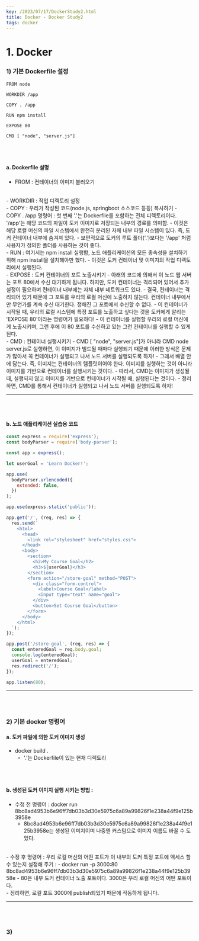 ```yaml
---
key: /2023/07/17/DockerStudy2.html
title: Docker - Docker Study2
tags: docker
---
```


# 1. Docker 

### 1) 기본 Dockerfile 설정

```docker
FROM node

WORKDIR /app

COPY . /app

RUN npm install

EXPOSE 80

CMD [ "node", "server.js"]

```

<br><br>

#### a. Dockerfile 설명

- FROM : 컨테이너의 이미지 불러오기

<br>
- WORKDIR : 작업 디렉토리 설정 

<br>
- COPY : 우리가 작성된 코드(node.js, springboot 소스코드 등등) 복사하기 
	- COPY . /app 명령어 : 첫 번째 '.'는 Dockerfile를 포함하는 전체 디렉토리이다. '/app'는 해당 코드의 파일이 도커 이미지로 저장되는 내부의 경로를 의미함. 
	- 이것은 해당 로컬 머신의 파일 시스템에서 완전히 분리된 자체 내부 파일 시스템이 있다. 즉, 도커 컨테이너 내부에 숨겨져 있다.
	- 보편적으로 도커의 루트 폴더('.')보다는 '/app' 처럼 사용자가 정의한 폴더를 사용하는 것이 좋다.

<br>
- RUN : 여기서는  npm install 실행함, 노드 애플리케이션의 모든 종속성을 설치하기 위해 npm install을 설치해야만 했다.
	- 이것은 도커 컨테이너 및 이미지의 작업 디렉토리에서 실행된다.  

<br>
- EXPOSE : 도커 컨테이너의 포트 노출시키기 
	- 아래의 코드에 의해서 이 노드 웹 서버는 포트 80에서 수신 대기하게 됩니다. 하지만, 도커 컨테이너는 격리되어 있어서 추가 설정이 필요하며 컨테이너 내부에는 자체 내부 네트워크도 있다. 
	- 결국, 컨테이너는 격리되어 있기 때문에 그 포트를 우리의 로컬 머신에 노출하지 않는다. 컨테이너 내부에서만 무언가를 계속 수신 대기한다. 정해진 그 포트에서 수신할 수 없다.
	- 이 컨테이너가 시작될 때, 우리의 로컬 시스템에 특정 포트를 노출하고 싶다는 것을 도커에게 알리는 'EXPOSE 80'이라는 명령어가 필요하다!
	- 이 컨테이너를 실행할 우리의 로컬 머신에게 노출시키며, 그런 후에 이 80 포트를 수신하고 있는 그런 컨테이너를 실행할 수 있게 된다.

<br>
- CMD : 컨테이너 실행시키기
	- CMD [ "node", "server.js"]가 아니라 CMD node server.js로 실행하면, 이 이미지가 빌드될 때마다 실행되기 때문에 이러한 방식은 문제가 많아서 꼭 컨테이너가 실행되고 나서 노드 서버를 실행되도록 하자!
	- 그래서 배열 안에 담는다. 즉, 이미지는 컨테이너의 템플릿이어야 한다. 이미지를 실행하는 것이 아니라 이미지를 기반으로 컨테이너를 실행시키는 것이다. 
	- 따라서, CMD는 이미지가 생성될 때, 실행되지 않고 이미지를 기반으로 컨테이너가 시작될 때, 실행된다는 것이다. 
	- 정리하면, CMD를 통해서 컨테이너가 실행되고 나서 노드 서버를 실행되도록 하자!
	
---

	
<br><br>

#### b. 노드 애플리케이션 실습용 코드 

```javascript
const express = require('express');
const bodyParser = require('body-parser');

const app = express();

let userGoal = 'Learn Docker!';

app.use(
  bodyParser.urlencoded({
    extended: false,
  })
);

app.use(express.static('public'));

app.get('/', (req, res) => {
  res.send(`
    <html>
      <head>
        <link rel="stylesheet" href="styles.css">
      </head>
      <body>
        <section>
          <h2>My Course Goal</h2>
          <h3>${userGoal}</h3>
        </section>
        <form action="/store-goal" method="POST">
          <div class="form-control">
            <label>Course Goal</label>
            <input type="text" name="goal">
          </div>
          <button>Set Course Goal</button>
        </form>
      </body>
    </html>
  `);
});

app.post('/store-goal', (req, res) => {
  const enteredGoal = req.body.goal;
  console.log(enteredGoal);
  userGoal = enteredGoal;
  res.redirect('/');
});

app.listen(80);

```	
	

---

<br><br>

### 2) 기본 docker 명령어 

#### a. 도커 파일에 의한 도커 이미지 생성

- docker build . 
	- '.'는 Dockerfile이 있는 현재 디렉토리 

<br><br>

#### b. 생성된 도커 이미지 실행 시키는 방법 :
 
- 수정 전 명령어 : docker run 8bc8ad4953b6e96ff7db03b3d30e5975c6a89a99826f1e238a44f9e125b3958e
	- 8bc8ad4953b6e96ff7db03b3d30e5975c6a89a99826f1e238a44f9e125b3958e는 생성된 이미지이며 나중엔 커스텀으로 이미지 이름도 바꿀 수 도 있다.

<br>
- 수정 후 명령어 : 우리 로컬 머신의 어떤 포트가 이 내부의 도커 특정 포트에 액세스 할 수 있는지 설정해 주기 :
	- docker run -p 3000:80 8bc8ad4953b6e96ff7db03b3d30e5975c6a89a99826f1e238a44f9e125b3958e
	- 80은 내부 도커 컨테이너 노출 포트이다. 3000은 우리 로컬 머신의 어떤 포트이다. 

<br>
- 정리하면, 로컬 포트 3000에 publish되었기 때문에 작동하게 됩니다.
	
---

<br><br>

### 3) 
	
	


	